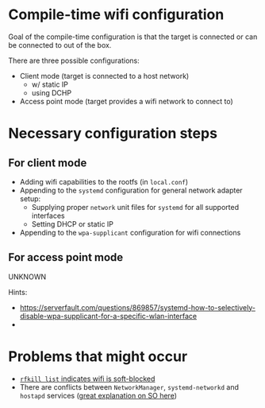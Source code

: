 # Compile-time wifi configuration

Goal of the compile-time configuration is that the target is connected or can be connected to 
out of the box.

There are three possible configurations:
- Client mode (target is connected to a host network)
  - w/ static IP
  - using DCHP
- Access point mode (target provides a wifi network to connect to)

# Necessary configuration steps

## For client mode

- Adding wifi capabilities to the rootfs (in `local.conf`)
- Appending to the `systemd` configuration for general network adapter setup:
  - Supplying proper `network` unit files for `systemd` for all supported interfaces
  - Setting DHCP or static IP
- Appending to the `wpa-supplicant` configuration for wifi connections

## For access point mode

UNKNOWN

Hints:
- https://serverfault.com/questions/869857/systemd-how-to-selectively-disable-wpa-supplicant-for-a-specific-wlan-interface
- 

# Problems that might occur

- [`rfkill list` indicates wifi is soft-blocked](https://askubuntu.com/questions/673950/i-have-to-issue-rfkill-unblock-wifi-at-every-boot)
- There are conflicts between `NetworkManager`, `systemd-networkd` and `hostapd` services 
  ([great explanation on SO here](https://askubuntu.com/posts/1158200/timeline))